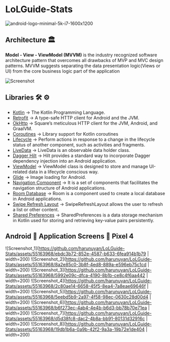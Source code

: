 # LoLGuide-Stats

![android-logo-minimal-5k-i7-1600x1200](https://user-images.githubusercontent.com/55163968/236510652-6be8fee4-d4ff-4286-b519-66a72f6f928a.png)</br>


## Architecture 🏛

**Model - View - ViewModel (MVVM)** is the industry recognized software architecture pattern that overcomes all drawbacks of MVP and MVC design patterns. MVVM suggests separating the data presentation logic(Views or UI) from the core business logic part of the application

![Screenshot](https://miro.medium.com/v2/resize:fit:1100/format:webp/1*fEmAkjzVfRDLpHWEr4Tepg.png)


## Libraries 🛠 ⚙️
- [Kotlin](https://github.com/JetBrains/kotlin) -> The Kotlin Programming Language.
- [Retrofit](https://github.com/square/retrofit) -> A type-safe HTTP client for Android and the JVM.
- [OkHttp](https://github.com/square/okhttp) -> Square’s meticulous HTTP client for the JVM, Android, and GraalVM.
- [Coroutines](https://github.com/Kotlin/kotlinx.coroutines) -> Library support for Kotlin coroutines
- [Lifecycle](https://developer.android.com/jetpack/androidx/releases/lifecycle) -> Perform actions in response to a change in the lifecycle status of another component, such as activities and fragments.
- [LiveData](https://developer.android.com/topic/libraries/architecture/livedata) -> LiveData is an observable data holder class.
- [Dagger Hilt](https://developer.android.com/training/dependency-injection/hilt-android) -> Hilt provides a standard way to incorporate Dagger dependency injection into an Android application.
- [ViewModel](https://developer.android.com/topic/libraries/architecture/viewmodel) -> ViewModel class is designed to store and manage UI-related data in a lifecycle conscious way.
- [Glide](https://github.com/bumptech/glide) -> Image loading for Android.
- [Navigation Component](https://developer.android.com/guide/navigation/navigation-getting-started) -> It is a set of components that facilitates the navigation structure of Android applications.
- [Room Database](https://developer.android.com/training/data-storage/room) -> Room is a component used to create a local database in Android applications.
- [Swipe Refresh Layout](https://developer.android.com/jetpack/androidx/releases/swiperefreshlayout) -> SwipeRefreshLayout allows the user to refresh a list or other content.
- [Shared Preferences](https://developer.android.com/reference/android/content/SharedPreferences) -> SharedPreferences is a data storage mechanism in Kotlin used for storing and retrieving key-value pairs persistently.

## Android 📱 Application Screens 📸 Pixel 4

![Screenshot_1](https://github.com/harunuyan/LoLGuide-Stats/assets/55163968/ebdc3b72-852e-4587-b633-6fea914b1b79 | width=200)
![Screenshot_2](https://github.com/harunuyan/LoLGuide-Stats/assets/55163968/8a2e85c0-3b8f-4ed8-889a-e596eb75c1cd | width=200)
![Screenshot_3](https://github.com/harunuyan/LoLGuide-Stats/assets/55163968/5992e09c-dfca-4190-8b1b-ce8c4f6aa442 | width=200)
![Screenshot_4](https://github.com/harunuyan/LoLGuide-Stats/assets/55163968/2c80ae14-6658-45f5-8ea4-7a8eae69646f | width=200)
![Screenshot_5](https://github.com/harunuyan/LoLGuide-Stats/assets/55163968/5eebd5b9-2a97-4f58-98ec-0630c28d00d4 | width=200)
![Screenshot_6](https://github.com/harunuyan/LoLGuide-Stats/assets/55163968/b6f273ec-4ab4-4e4b-b6d3-bb78b70e71ea | width=200)
![Screenshot_7](https://github.com/harunuyan/LoLGuide-Stats/assets/55163968/d5d38fc8-dac2-4b8a-bb91-80131d32916c | width=200)
![Screenshot_8](https://github.com/harunuyan/LoLGuide-Stats/assets/55163968/19db1b6a-0a9b-42f2-9a3a-19b72e1de404 | width=200)
